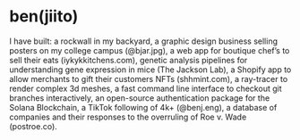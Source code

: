 
<h1> ben(jiito) </h1> 

<!--
![twitter](https://img.shields.io/twitter/follow/beeejar) [![github origin story shield](https://img.shields.io/badge/github-handle%20origin%20story-ff69b4)](https://github.com/jsjoeio/handle-origin-stories/blob/main/stories/jiito.md) ([get yours](https://github.com/jsjoeio/handle-origin-stories/tree/b2d770b7f451c0f3a7fd862f322b231577531aca))




### 🔭 I’m currently working on ...
<ul id="projects" styles="display:inline; text-decoration:none">
  <li><a href="https://crates.io/crates/gci">Tools for quick development written in Rust</a></li>
   <li><a href="https://github.com/jiito/aspn">Distributed network for hosting microservices</a></li>
</ul>

## ( ु⁎ᴗ_ᴗ⁎)ु.｡oO

I am meditating on:
* Is there a better way to surf the internet? What if you want to learn about a singular topic? How do you navigate the sea as a novice traveler?
* How do we build personal technology to help everyone get the most out of their tools?
* How much to we allow technology to shape our education systems? 

<h2> (\ _ /)<br/>
( ^.^ )<br/>
(")_(")0o </h2>

### ⚡️ I built these ...
<ul id="projects" styles="display:inline; text-decoration:none">
<li><a href="https://crates.io/crates/gci">Git Checkout Interactive</a></li>
  <li><a href="https://postroe.co">Post Roe Co</a></li>
  <li><a href="https://github.com/Crossmint/solana-auth">Solana Authentication Package</a></li>
  <li><a href="https://benji.ar">benji.ar</a></li>
  <li><a href="https://github.com/benjamin-allanrahill/recipe-jump">Recipe Jump Chrome Extension</a></li>
</ul>

### ⚡️ I helped make these come to life ...
<ul id="projects" styles="display:inline; text-decoration:none">
  <li><a href="https://github.com/jsjoeio/handle-origin-stories">GitHub Handle Origin Stories</a></li>

  
  <li><a href="https://pallet.xyz">Pallet | A World of Work For You to Discover</a></li>
  <li><a href="https://2020upto.us">2020 Up To Us Voter Registration Contest</a></li>
  <li><a href="https://productbuds.co">productbuds.co</a></li>
</ul>
-->
I have built: a rockwall in my backyard, a graphic design business selling posters on my college campus (@bjar.jpg), a web app for boutique chef’s to sell their eats (iykykkitchens.com), genetic analysis pipelines for understanding gene expression in mice (The Jackson Lab), a Shopify app to allow merchants to gift their customers NFTs (shhmint.com), a ray-tracer to render complex 3d meshes, a fast command line interface to checkout git branches interactively, an open-source authentication package for the Solana Blockchain, a TikTok following of 4k+ (@benj.eng), a database of companies and their responses to the overruling of Roe v. Wade (postroe.co).
